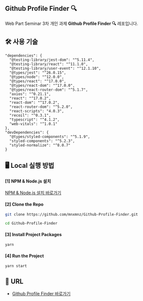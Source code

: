 ## Github Profile Finder 🔍

Web Part Seminar 3차 개인 과제 <b>Github Profile Finder 🔍</b> 레포입니다.

## 🛠 사용 기술

```
"dependencies": {
  "@testing-library/jest-dom": "^5.11.4",
  "@testing-library/react": "^11.1.0",
  "@testing-library/user-event": "^12.1.10",
  "@types/jest": "^26.0.15",
  "@types/node": "^12.0.0",
  "@types/react": "^17.0.0",
  "@types/react-dom": "^17.0.0",
  "@types/react-router-dom": "^5.1.7",
  "axios": "^0.21.1",
  "react": "^17.0.2",
  "react-dom": "^17.0.2",
  "react-router-dom": "^5.2.0",
  "react-scripts": "4.0.3",
  "recoil": "^0.3.1",
  "typescript": "^4.1.2",
  "web-vitals": "^1.0.1"
},
"devDependencies": {
  "@types/styled-components": "^5.1.9",
  "styled-components": "^5.2.3",
  "styled-normalize": "^8.0.7"
}
```

## 🖥 Local 실행 방법

#### [1] NPM & Node.js 설치

[NPM & Node.js 설치 바로가기](https://www.npmjs.com/get-npm)

#### [2] Clone the Repo

```sh
git clone https://github.com/mnxmnz/Github-Profile-Finder.git
```

```sh
cd Github-Profile-Finder
```

#### [3] Install Project Packages

```sh
yarn
```

#### [4] Run the Project

```sh
yarn start
```

## :link: URL

- [Github Profile Finder 바로가기](https://github-profile-finder-mnxmnz.vercel.app/)
